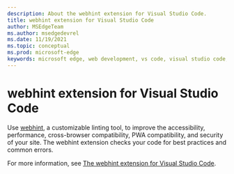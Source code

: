 ```yaml
---
description: About the webhint extension for Visual Studio Code.
title: webhint extension for Visual Studio Code
author: MSEdgeTeam
ms.author: msedgedevrel
ms.date: 11/19/2021
ms.topic: conceptual
ms.prod: microsoft-edge
keywords: microsoft edge, web development, vs code, visual studio code, webhint
---
```

# webhint extension for Visual Studio Code

Use [webhint](https://webhint.io), a customizable linting tool, to improve the accessibility, performance, cross-browser compatibility, PWA compatibility, and security of your site.  The webhint extension checks your code for best practices and common errors.

For more information, see [The webhint extension for Visual Studio Code](../visual-studio-code/webhint.md).
